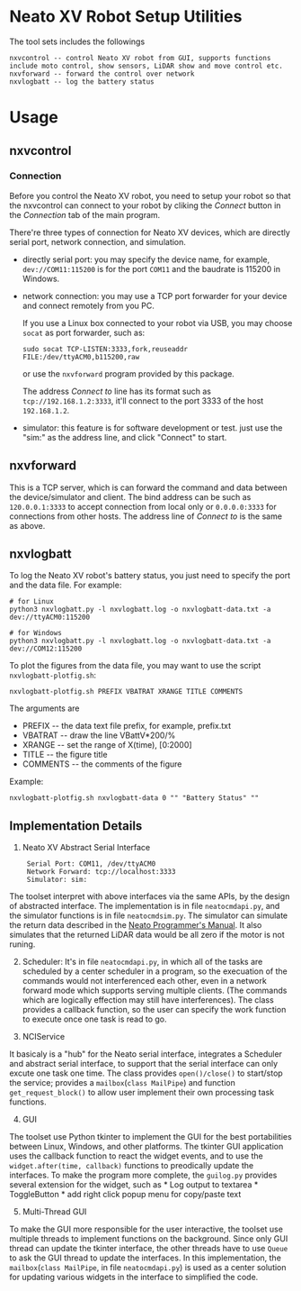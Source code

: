 Neato XV Robot Setup Utilities
==============================

The tool sets includes the followings

    nxvcontrol -- control Neato XV robot from GUI, supports functions include moto control, show sensors, LiDAR show and move control etc.
    nxvforward -- forward the control over network
    nxvlogbatt -- log the battery status


# Usage

## nxvcontrol

### Connection

Before you control the Neato XV robot, you need to setup your robot so that
the nxvcontrol can connect to your robot by cliking the *Connect* button in the *Connection* tab of the main program.

There're three types of connection for Neato XV devices, which are directly serial port, network connection, and simulation.
* directly serial port: you may specify the device name, for example, `dev://COM11:115200` is for the port `COM11` and the baudrate is 115200 in Windows.
* network connection: you may use a TCP port forwarder for your device and connect remotely from you PC.

  If you use a Linux box connected to your robot via USB, you may choose `socat` as port forwarder, such as:

      sudo socat TCP-LISTEN:3333,fork,reuseaddr FILE:/dev/ttyACM0,b115200,raw

  or use the `nxvforward` program provided by this package.

  The address *Connect to* line has its format such as `tcp://192.168.1.2:3333`, it'll connect to the port 3333 of the host `192.168.1.2`.

* simulator: this feature is for software development or test. just use the "sim:" as the address line, and click "Connect" to start.


## nxvforward

This is a TCP server, which is can forward the command and data between the device/simulator and client.
The bind address can be such as `120.0.0.1:3333` to accept connection from local only or `0.0.0.0:3333` for connections from other hosts.
The address line of *Connect to* is the same as above.


## nxvlogbatt

To log the Neato XV robot's battery status, you just need to specify the port and the data file. For example:

    # for Linux
    python3 nxvlogbatt.py -l nxvlogbatt.log -o nxvlogbatt-data.txt -a dev://ttyACM0:115200

    # for Windows
    python3 nxvlogbatt.py -l nxvlogbatt.log -o nxvlogbatt-data.txt -a dev://COM12:115200


To plot the figures from the data file, you may want to use the script `nxvlogbatt-plotfig.sh`:

    nxvlogbatt-plotfig.sh PREFIX VBATRAT XRANGE TITLE COMMENTS

The arguments are

* PREFIX  -- the data text file prefix, for example, prefix.txt
* VBATRAT -- draw the line VBattV*200/%
* XRANGE  -- set the range of X(time), [0:2000]
* TITLE   -- the figure title
* COMMENTS -- the comments of the figure

Example:

    nxvlogbatt-plotfig.sh nxvlogbatt-data 0 "" "Battery Status" ""


Implementation Details
----------------------

1. Neato XV Abstract Serial Interface

        Serial Port: COM11, /dev/ttyACM0
        Network Forward: tcp://localhost:3333
        Simulator: sim:

  The toolset interpret with above interfaces via the same APIs, by the design of abstracted interface.
  The implementation is in file `neatocmdapi.py`, and the simulator functions is in file `neatocmdsim.py`.
  The simulator can simulate the return data described in the [Neato Programmer's Manual](https://www.neatorobotics.com/resources/programmersmanual_20140305.pdf).
  It also simulates that the returned LiDAR data would be all zero if the motor is not runing.

2. Scheduler: It's in file `neatocmdapi.py`, in which all of the tasks are scheduled by a center scheduler in a program, so the execuation of the commands would not interferenced each other,
  even in a network forward mode which supports serving multiple clients. (The commands which are logically effection may still have interferences).
  The class provides a callback function, so the user can specify the work function to execute once one task is read to go.

3. NCIService

  It basicaly is a "hub" for the Neato serial interface, integrates a Scheduler and abstract serial interface,
  to support that the serial interface can only excute one task one time.
  The class provides `open()/close()` to start/stop the service;
  provides a `mailbox`(`class MailPipe`) and function `get_request_block()` to allow 
  user implement their own processing task functions.

4. GUI

  The toolset use Python tkinter to implement the GUI for the best portabilities between Linux, Windows, and other platforms.
  The tkinter GUI application uses the callback function to react the widget events, and to use the `widget.after(time, callback)` functions to preodically update the interfaces.
  To make the program more complete, the `guilog.py` provides several extension for the widget, such as
    * Log output to textarea
    * ToggleButton
    * add right click popup menu for copy/paste text

5. Multi-Thread GUI

  To make the GUI more responsible for the user interactive, the toolset use multiple threads to implement functions on the background.
  Since only GUI thread can update the tkinter interface, the other threads have to use `Queue` to ask the GUI thread to update the interfaces.
  In this implementation, the `mailbox`(`class MailPipe`, in file `neatocmdapi.py`) is used as a center solution for updating various widgets in the interface to simplified the code.



